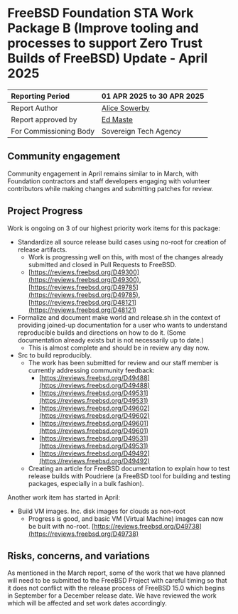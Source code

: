 # FreeBSD Foundation STA Work Package B (Improve tooling and processes to support Zero Trust Builds of FreeBSD) Update \- April 2025

| Reporting Period | 01 APR 2025 to 30 APR 2025 |
| :---- | :---- |
| Report Author | [Alice Sowerby](mailto:alice@freebsdfoundation.org) |
| Report approved by | [Ed Maste](mailto:emaste@freebsdfoundation.org) |
| For Commissioning Body | Sovereign Tech Agency |

## Community engagement

Community engagement in April remains similar to in March, with Foundation contractors and staff developers engaging with volunteer contributors while making changes and submitting patches for review. 

## Project Progress

Work is ongoing on 3 of our highest priority work items for this package:

* Standardize all source release build cases using no-root for creation of release artifacts.  
  * Work is progressing well on this, with most of the changes already submitted and closed in Pull Requests to FreeBSD.   
  * [https://reviews.freebsd.org/D49300](https://reviews.freebsd.org/D49300), [https://reviews.freebsd.org/D49785](https://reviews.freebsd.org/D49785), [https://reviews.freebsd.org/D48121](https://reviews.freebsd.org/D48121)      
* Formalize and document make world and release.sh in the context of providing joined-up documentation for a user who wants to understand reproducible builds and directions on how to do it.  (Some documentation already exists but is not necessarily up to date.)  
  * This is almost complete and should be in review any day now.   
* Src to build reproducibly.  
  * The work has been submitted for review and our staff member is currently addressing community feedback:  
    * [https://reviews.freebsd.org/D49488](https://reviews.freebsd.org/D49488)  
    * [https://reviews.freebsd.org/D49531](https://reviews.freebsd.org/D49531)  
    * [https://reviews.freebsd.org/D49602](https://reviews.freebsd.org/D49602)   
    * [https://reviews.freebsd.org/D49601](https://reviews.freebsd.org/D49601)   
    * [https://reviews.freebsd.org/D49531](https://reviews.freebsd.org/D49531)   
    * [https://reviews.freebsd.org/D49492](https://reviews.freebsd.org/D49492)   
  * Creating an article for FreeBSD documentation to explain how to test release builds with Poudriere (a FreeBSD tool for building and testing packages, especially in a bulk fashion).

Another work item has started in April: 

* Build VM images. Inc. disk images for clouds as non-root  
  * Progress is good, and basic VM (Virtual Machine) images can now be built with no-root. [https://reviews.freebsd.org/D49738](https://reviews.freebsd.org/D49738) 

## Risks, concerns, and variations

As mentioned in the March report, some of the work that we have planned will need to be submitted to the FreeBSD Project with careful timing so that it does not conflict with the release process of FreeBSD 15.0 which begins in September for a December release date. We have reviewed the work which will be affected and set work dates accordingly. 